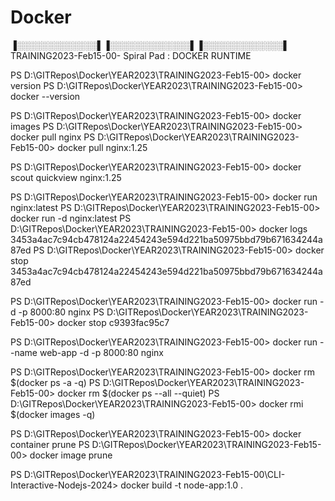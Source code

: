 # Docker

▐░░░░░░░░░░░░░▌▐░░░░░░░░░░░░░▌▐░░░░░░░░░░░░░▌ TRAINING2023-Feb15-00- Spiral Pad : DOCKER RUNTIME

PS D:\GITRepos\Docker\YEAR2023\TRAINING2023-Feb15-00> docker version
PS D:\GITRepos\Docker\YEAR2023\TRAINING2023-Feb15-00> docker --version

PS D:\GITRepos\Docker\YEAR2023\TRAINING2023-Feb15-00> docker images
PS D:\GITRepos\Docker\YEAR2023\TRAINING2023-Feb15-00> docker pull nginx
PS D:\GITRepos\Docker\YEAR2023\TRAINING2023-Feb15-00> docker pull nginx:1.25

PS D:\GITRepos\Docker\YEAR2023\TRAINING2023-Feb15-00> docker scout quickview nginx:1.25

PS D:\GITRepos\Docker\YEAR2023\TRAINING2023-Feb15-00> docker run nginx:latest
PS D:\GITRepos\Docker\YEAR2023\TRAINING2023-Feb15-00> docker run -d nginx:latest
PS D:\GITRepos\Docker\YEAR2023\TRAINING2023-Feb15-00> docker logs 3453a4ac7c94cb478124a22454243e594d221ba50975bbd79b671634244a87ed
PS D:\GITRepos\Docker\YEAR2023\TRAINING2023-Feb15-00> docker stop 3453a4ac7c94cb478124a22454243e594d221ba50975bbd79b671634244a87ed

PS D:\GITRepos\Docker\YEAR2023\TRAINING2023-Feb15-00> docker run -d -p 8000:80 nginx
PS D:\GITRepos\Docker\YEAR2023\TRAINING2023-Feb15-00> docker stop c9393fac95c7

PS D:\GITRepos\Docker\YEAR2023\TRAINING2023-Feb15-00> docker run --name web-app -d -p 8000:80 nginx

PS D:\GITRepos\Docker\YEAR2023\TRAINING2023-Feb15-00> docker rm $(docker ps -a -q)
PS D:\GITRepos\Docker\YEAR2023\TRAINING2023-Feb15-00> docker rm $(docker ps --all --quiet)
PS D:\GITRepos\Docker\YEAR2023\TRAINING2023-Feb15-00> docker rmi $(docker images -q)

PS D:\GITRepos\Docker\YEAR2023\TRAINING2023-Feb15-00> docker container prune
PS D:\GITRepos\Docker\YEAR2023\TRAINING2023-Feb15-00> docker image prune

PS D:\GITRepos\Docker\YEAR2023\TRAINING2023-Feb15-00\CLI-Interactive-Nodejs-2024> docker build -t node-app:1.0 .